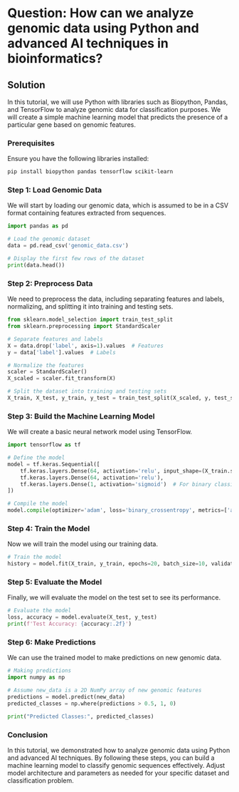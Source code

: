# Question: How can we analyze genomic data using Python and advanced AI techniques in bioinformatics?

## Solution

In this tutorial, we will use Python with libraries such as Biopython, Pandas, and TensorFlow to analyze genomic data for classification purposes. We will create a simple machine learning model that predicts the presence of a particular gene based on genomic features.

### Prerequisites

Ensure you have the following libraries installed:

```bash
pip install biopython pandas tensorflow scikit-learn
```

### Step 1: Load Genomic Data

We will start by loading our genomic data, which is assumed to be in a CSV format containing features extracted from sequences.

```python
import pandas as pd

# Load the genomic dataset
data = pd.read_csv('genomic_data.csv')

# Display the first few rows of the dataset
print(data.head())
```

### Step 2: Preprocess Data

We need to preprocess the data, including separating features and labels, normalizing, and splitting it into training and testing sets.

```python
from sklearn.model_selection import train_test_split
from sklearn.preprocessing import StandardScaler

# Separate features and labels
X = data.drop('label', axis=1).values  # Features
y = data['label'].values  # Labels

# Normalize the features
scaler = StandardScaler()
X_scaled = scaler.fit_transform(X)

# Split the dataset into training and testing sets
X_train, X_test, y_train, y_test = train_test_split(X_scaled, y, test_size=0.2, random_state=42)
```

### Step 3: Build the Machine Learning Model

We will create a basic neural network model using TensorFlow.

```python
import tensorflow as tf

# Define the model
model = tf.keras.Sequential([
    tf.keras.layers.Dense(64, activation='relu', input_shape=(X_train.shape[1],)),
    tf.keras.layers.Dense(64, activation='relu'),
    tf.keras.layers.Dense(1, activation='sigmoid')  # For binary classification
])

# Compile the model
model.compile(optimizer='adam', loss='binary_crossentropy', metrics=['accuracy'])
```

### Step 4: Train the Model

Now we will train the model using our training data.

```python
# Train the model
history = model.fit(X_train, y_train, epochs=20, batch_size=10, validation_split=0.2)
```

### Step 5: Evaluate the Model

Finally, we will evaluate the model on the test set to see its performance.

```python
# Evaluate the model
loss, accuracy = model.evaluate(X_test, y_test)
print(f'Test Accuracy: {accuracy:.2f}')
```

### Step 6: Make Predictions

We can use the trained model to make predictions on new genomic data.

```python
# Making predictions
import numpy as np

# Assume new_data is a 2D NumPy array of new genomic features
predictions = model.predict(new_data)
predicted_classes = np.where(predictions > 0.5, 1, 0)

print("Predicted Classes:", predicted_classes)
```

### Conclusion

In this tutorial, we demonstrated how to analyze genomic data using Python and advanced AI techniques. By following these steps, you can build a machine learning model to classify genomic sequences effectively. Adjust model architecture and parameters as needed for your specific dataset and classification problem.